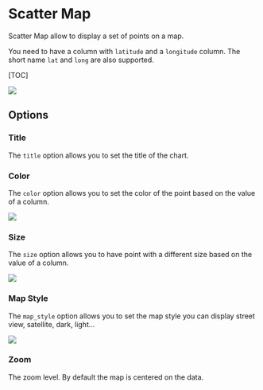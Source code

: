 # Scatter Map

Scatter Map allow to display a set of points on a map.

You need to have a column with `latitude` and a `longitude` column. The short name `lat` and `long` are also supported.

[TOC]

![](./scatter_map.png)

## Options

### Title

The `title` option allows you to set the title of the chart.

### Color

The `color` option allows you to set the color of the point based on the value of a column.

![](./color.png)

### Size

The `size` option allows you to have point with a different size based on the value of a column.

![](./size.png)

### Map Style

The `map_style` option allows you to set the map style you can display street view, satellite, dark, light...


![](./map_style.png)

### Zoom

The zoom level. By default the map is centered on the data.